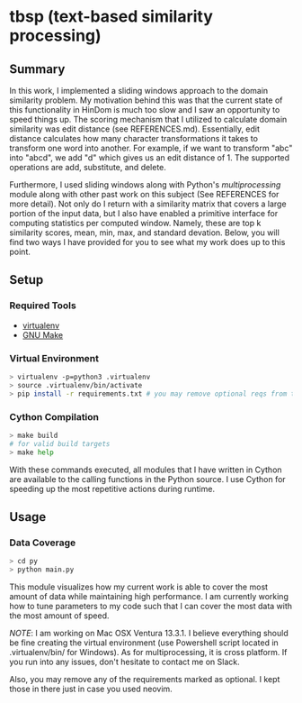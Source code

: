 # tbsp (text-based similarity processing)

## Summary
In this work, I implemented a sliding windows approach to the domain similarity
problem. My motivation behind this was that the current state of this
functionality in HinDom is much too slow and I saw an opportunity to speed
things up. The scoring mechanism that I utilized to calculate domain similarity 
was edit distance (see REFERENCES.md). Essentially, edit distance calculates how 
many character transformations it takes to transform one word into another. For 
example, if we want to transform "abc" into "abcd", we add "d" which gives us an 
edit distance of 1. The supported operations are add, substitute, and delete.

Furthermore, I used sliding windows along with Python's _multiprocessing_ module 
along with other past work on this subject (See REFERENCES for more detail). Not 
only do I return with a similarity matrix that covers a large portion of the 
input data, but I also have enabled a primitive interface for computing 
statistics per computed window. Namely, these are top k similarity scores, mean, 
min, max, and standard devation. Below, you will find two ways I have provided 
for you to see what my work does up to this point.

## Setup

### Required Tools
- [virtualenv](https://virtualenv.pypa.io/en/latest/installation.html)
- [GNU Make](https://www.gnu.org/software/make/)

### Virtual Environment
```bash
> virtualenv -p=python3 .virtualenv
> source .virtualenv/bin/activate
> pip install -r requirements.txt # you may remove optional reqs from this file
```

### Cython Compilation
```bash
> make build
# for valid build targets
> make help
```

With these commands executed, all modules that I have written in Cython are
available to the calling functions in the Python source. I use Cython for
speeding up the most repetitive actions during runtime.

## Usage

### Data Coverage

```bash
> cd py
> python main.py
```

This module visualizes how my current work is able to cover the most amount of
data while maintaining high performance. I am currently working how to tune
parameters to my code such that I can cover the most data with the most amount
of speed.

_NOTE_: I am working on Mac OSX Ventura 13.3.1. I believe everything should be
fine creating the virtual environment (use Powershell script located in
.virtualenv/bin/ for Windows). As for multiprocessing, it is cross platform. If
you run into any issues, don't hesitate to contact me on Slack.

Also, you may remove any of the requirements marked as optional. I kept those in
there just in case you used neovim.

